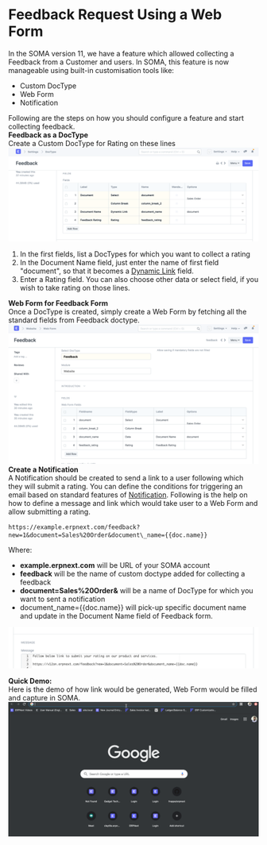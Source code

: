 
# Feedback Request Using a Web Form


In the SOMA version 11, we have a feature which allowed collecting a Feedback from a Customer and users. In SOMA, this feature is now manageable using built-in customisation tools like:  
* Custom DocType
* Web Form
* Notification

  
Following are the steps on how you should configure a feature and start collecting feedback.  
**Feedback as a DocType**  
Create a Custom DocType for Rating on these lines  
![](/files/oUDbd8e.png)  
1. In the first fields, list a DocTypes for which you want to collect a rating
2. In the Document Name field, just enter the name of first field "document", so that it becomes a [Dynamic Link](https://docs.erpnext.com/docs/en/customize-erpnext/articles/dynamic-link-fields) field.
3. Enter a Rating field. You can also choose other data or select field, if you wish to take rating on those lines.

  
**Web Form for Feedback Form**  
Once a DocType is created, simply create a Web Form by fetching all the standard fields from Feedback doctype.  
![](/files/eWKqJ50.png)  
**Create a Notification**  
A Notification should be created to send a link to a user following which they will submit a rating. You can define the conditions for triggering an email based on standard features of [Notification](https://erpnext.com/docs/user/manual/en/setting-up/notifications). Following is the help on how to define a message and link which would take user to a Web Form and allow submitting a rating.  

```
https://example.erpnext.com/feedback?new=1&document=Sales%20Order&document\_name={{doc.name}}
```
  
Where:  
* **example.erpnext.com** will be URL of your SOMA account
* **feedback** will be the name of custom doctype added for collecting a feedback
* **document=Sales%20Order&** will be a name of DocType for which you want to sent a notification
* document\_name={{doc.name}} will pick-up specific document name and update in the Document Name field of Feedback form.

  
![](/files/UDBhIaK.png)  
  
**Quick Demo:**  
Here is the demo of how link would be generated, Web Form would be filled and capture in SOMA.  
![](/files/hEbdh6c.gif)
